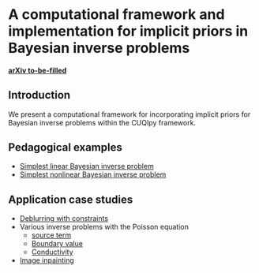 # A computational framework and implementation for implicit priors in Bayesian inverse problems

#### [arXiv to-be-filled](https://arxiv.org/abs/xxxx)

## Introduction
We present a computational framework for incorporating implicit priors for Bayesian inverse problems within the CUQIpy framework.

## Pedagogical examples
- [Simplest linear Bayesian inverse problem]()
- [Simplest nonlinear Bayesian inverse problem]()

## Application case studies
- [Deblurring with constraints]()
- Various inverse problems with the Poisson equation
  - [source term]()
  - [Boundary value]()
  - [Conductivity]()
- [Image inpainting]()
